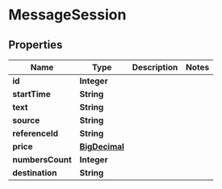 
# MessageSession

## Properties
Name | Type | Description | Notes
------------ | ------------- | ------------- | -------------
**id** | **Integer** |  | 
**startTime** | **String** |  | 
**text** | **String** |  | 
**source** | **String** |  | 
**referenceId** | **String** |  | 
**price** | [**BigDecimal**](BigDecimal.md) |  | 
**numbersCount** | **Integer** |  | 
**destination** | **String** |  | 



